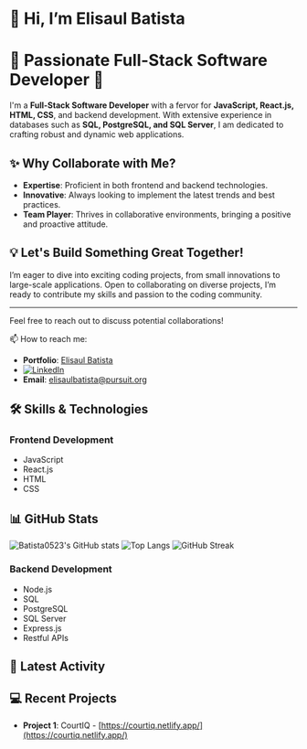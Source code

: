 # 👋 Hi, I’m Elisaul Batista

# 🚀 Passionate Full-Stack Software Developer 🌟

I'm a **Full-Stack Software Developer** with a fervor for **JavaScript, React.js, HTML, CSS**, and backend development. With extensive experience in databases such as **SQL, PostgreSQL, and SQL Server**, I am dedicated to crafting robust and dynamic web applications.

## ✨ Why Collaborate with Me?

- **Expertise**: Proficient in both frontend and backend technologies.
- **Innovative**: Always looking to implement the latest trends and best practices.
- **Team Player**: Thrives in collaborative environments, bringing a positive and proactive attitude.

## 💡 Let's Build Something Great Together!

I’m eager to dive into exciting coding projects, from small innovations to large-scale applications. Open to collaborating on diverse projects, I’m ready to contribute my skills and passion to the coding community.

---

Feel free to reach out to discuss potential collaborations!

📫 How to reach me:
- **Portfolio**: [Elisaul Batista](https://elisaulbatista.net/)
- [![LinkedIn](https://img.shields.io/badge/LinkedIn-0077B5?style=for-the-badge&logo=linkedin&logoColor=white)](https://www.linkedin.com/in/elisaul-batista/)
- **Email**: elisaulbatista@pursuit.org

## 🛠 Skills & Technologies

### Frontend Development
- JavaScript
- React.js
- HTML
- CSS
  

## 📊 GitHub Stats
![Batista0523's GitHub stats](https://github-readme-stats.vercel.app/api?username=Batista0523&show_icons=true&theme=radical)
![Top Langs](https://github-readme-stats.vercel.app/api/top-langs/?username=Batista0523&layout=compact&theme=radical)
![GitHub Streak](https://github-readme-streak-stats.herokuapp.com/?user=Batista0523&theme=radical)

### Backend Development
- Node.js
- SQL
- PostgreSQL
- SQL Server
- Express.js
- Restful APIs


## 🚀 Latest Activity
<!--START_SECTION:activity-->
<!--END_SECTION:activity-->

## 💻 Recent Projects
- **Project 1**: CourtIQ - [https://courtiq.netlify.app/](https://courtiq.netlify.app/)

